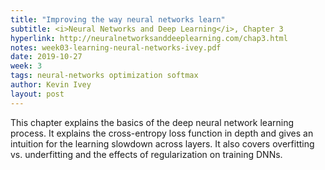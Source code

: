```yaml
---
title: "Improving the way neural networks learn"
subtitle: <i>Neural Networks and Deep Learning</i>, Chapter 3
hyperlink: http://neuralnetworksanddeeplearning.com/chap3.html
notes: week03-learning-neural-networks-ivey.pdf
date: 2019-10-27
week: 3
tags: neural-networks optimization softmax
author: Kevin Ivey
layout: post
---
```

This chapter explains the basics of the deep neural network learning process. It
explains the cross-entropy loss function in depth and gives an intuition for
the learning slowdown across layers. It also covers overfitting vs. underfitting
and the effects of regularization on training DNNs.
